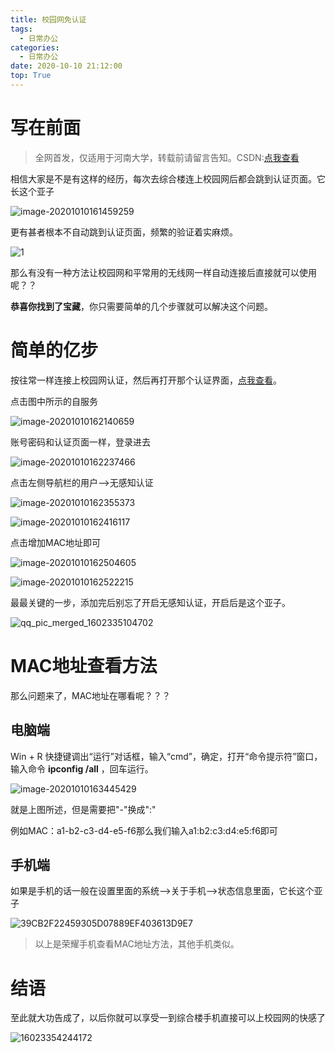 ```yaml
---
title: 校园网免认证
tags:
  - 日常办公
categories:
  - 日常办公
date: 2020-10-10 21:12:00
top: True
---
```

# 写在前面

> 全网首发，仅适用于河南大学，转载前请留言告知。CSDN:[点我查看](https://blog.csdn.net/zss192/article/details/109004166)

相信大家是不是有这样的经历，每次去综合楼连上校园网后都会跳到认证页面。它长这个亚子

![image-20201010161459259](https://cdn.jsdelivr.net/gh/zss192/Typora-notes@master/images/image-20201010161459259.png)



更有甚者根本不自动跳到认证页面，频繁的验证着实麻烦。

![1](https://cdn.jsdelivr.net/gh/zss192/Typora-notes@master/images/0855.png)

那么有没有一种方法让校园网和平常用的无线网一样自动连接后直接就可以使用呢？？

**恭喜你找到了宝藏**，你只需要简单的几个步骤就可以解决这个问题。

# 简单的亿步

按往常一样连接上校园网认证，然后再打开那个认证界面，[点我查看](http://172.22.255.18/)。

点击图中所示的自服务

![image-20201010162140659](https://cdn.jsdelivr.net/gh/zss192/Typora-notes@master/images/image-20201010162140659.png)

账号密码和认证页面一样，登录进去

![image-20201010162237466](https://cdn.jsdelivr.net/gh/zss192/Typora-notes@master/images/image-20201010162237466.png)

点击左侧导航栏的用户-->无感知认证

![image-20201010162355373](https://cdn.jsdelivr.net/gh/zss192/Typora-notes@master/images/image-20201010162355373.png)

![image-20201010162416117](https://cdn.jsdelivr.net/gh/zss192/Typora-notes@master/images/image-20201010162416117.png)

点击增加MAC地址即可

![image-20201010162504605](https://cdn.jsdelivr.net/gh/zss192/Typora-notes@master/images/image-20201010162504605.png)

![image-20201010162522215](https://cdn.jsdelivr.net/gh/zss192/Typora-notes@master/images/image-20201010162522215.png)

最最关键的一步，添加完后别忘了开启无感知认证，开启后是这个亚子。

![qq_pic_merged_1602335104702](https://cdn.jsdelivr.net/gh/zss192/Typora-notes@master/images/qq_pic_merged_1602335104702.jpg)

# MAC地址查看方法

那么问题来了，MAC地址在哪看呢？？？

## 电脑端

Win + R 快捷键调出“运行”对话框，输入“cmd”，确定，打开“命令提示符”窗口，输入命令 **ipconfig /all** ，回车运行。

![image-20201010163445429](https://cdn.jsdelivr.net/gh/zss192/Typora-notes@master/images/image-20201010163445429.png)

就是上图所述，但是需要把"-"换成":"

例如MAC：a1-b2-c3-d4-e5-f6那么我们输入a1:b2:c3:d4:e5:f6即可

## 手机端

如果是手机的话一般在设置里面的系统-->关于手机-->状态信息里面，它长这个亚子

![39CB2F22459305D07889EF403613D9E7](https://cdn.jsdelivr.net/gh/zss192/Typora-notes@master/images/39CB2F22459305D07889EF403613D9E7.jpg)

> 以上是荣耀手机查看MAC地址方法，其他手机类似。

# 结语

至此就大功告成了，以后你就可以享受一到综合楼手机直接可以上校园网的快感了

![16023354244172](https://cdn.jsdelivr.net/gh/zss192/Typora-notes@master/images/16023354244172.png)